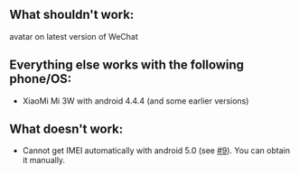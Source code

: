 ## What shouldn't work:
avatar on latest version of WeChat

## Everything else works with the following phone/OS:
+ XiaoMi Mi 3W with android 4.4.4 (and some earlier versions)



## What doesn't work:
+ Cannot get IMEI automatically with android 5.0 (see [#9](https://github.com/ppwwyyxx/wechat-dump/issues/9)). You can obtain it manually.
